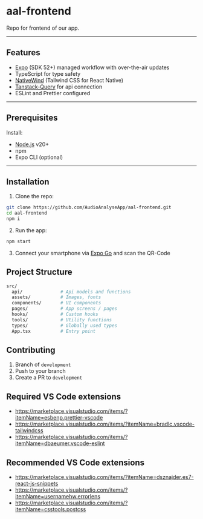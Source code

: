 # aal-frontend

Repo for frontend of our app.

---

## Features

-   [Expo](https://expo.dev/) (SDK 52+) managed workflow with over-the-air updates
-   TypeScript for type safety
-   [NativeWind](https://www.nativewind.dev/) (Tailwind CSS for React Native)
-   [Tanstack-Query](https://tanstack.com/query/latest) for api connection
-   ESLint and Prettier configured

---

## Prerequisites

Install:

-   [Node.js](https://nodejs.org/) v20+
-   npm
-   Expo CLI (optional)

---

## Installation

1. Clone the repo:

```bash
git clone https://github.com/AudioAnalyseApp/aal-frontend.git
cd aal-frontend
npm i
```

2. Run the app:

```bash
npm start
```

3. Connect your smartphone via [Expo Go](https://expo.dev/go) and scan the QR-Code

## Project Structure

```bash
src/
  api/              # Api models and functions
  assets/           # Images, fonts
  components/       # UI components
  pages/            # App screens / pages
  hooks/            # Custom hooks
  tools/            # Utility functions
  types/            # Globally used types
  App.tsx           # Entry point
```

## Contributing

1. Branch of `development`
2. Push to your branch
3. Create a PR to `development`

## Required VS Code extensions

-   https://marketplace.visualstudio.com/items/?itemName=esbenp.prettier-vscode
-   https://marketplace.visualstudio.com/items/?itemName=bradlc.vscode-tailwindcss
-   https://marketplace.visualstudio.com/items/?itemName=dbaeumer.vscode-eslint

## Recommended VS Code extensions

-   https://marketplace.visualstudio.com/items/?itemName=dsznajder.es7-react-js-snippets
-   https://marketplace.visualstudio.com/items/?itemName=usernamehw.errorlens
-   https://marketplace.visualstudio.com/items/?itemName=csstools.postcss
